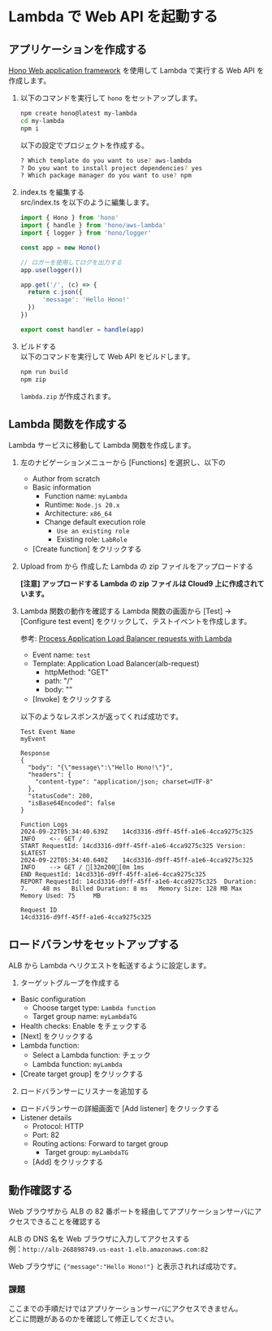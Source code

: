 # Lambda で Web API を起動する

## アプリケーションを作成する
[Hono Web application framework](https://hono.dev/) を使用して Lambda で実行する Web API を作成します。

1. 以下のコマンドを実行して `hono` をセットアップします。  

    ```bash
    npm create hono@latest my-lambda
    cd my-lambda
    npm i
    ```

    以下の設定でプロジェクトを作成する。
    ```bash
    ? Which template do you want to use? aws-lambda
    ? Do you want to install project dependencies? yes
    ? Which package manager do you want to use? npm
    ```

2. index.ts を編集する  
src/index.ts を以下のように編集します。

    ```typescript
    import { Hono } from 'hono'
    import { handle } from 'hono/aws-lambda'
    import { logger } from 'hono/logger'

    const app = new Hono()

    // ロガーを使用してログを出力する
    app.use(logger())

    app.get('/', (c) => {
      return c.json({
          'message': 'Hello Hono!'
      })
    })

    export const handler = handle(app)
    ```

3. ビルドする  
以下のコマンドを実行して Web API をビルドします。

    ```bash
    npm run build
    npm zip
    ```

    `lambda.zip` が作成されます。

## Lambda 関数を作成する
Lambda サービスに移動して Lambda 関数を作成します。

1. 左のナビゲーションメニューから [Functions] を選択し、以下の
    - Author from scratch
    - Basic information
      - Function name: `myLambda`
      - Runtime: `Node.js 20.x`
      - Architecture: `x86_64`
      - Change default execution role
        - `Use an existing role`
        - Existing role: `LabRole`
    - [Create function] をクリックする
2. Upload from から 作成した Lambda の zip ファイルをアップロードする  

    __[注意] アップロードする Lambda の zip ファイルは Cloud9 上に作成されています。__

3. Lambda 関数の動作を確認する
    Lambda 関数の画面から [Test] -> [Configure test event] をクリックして、テストイベントを作成します。

    参考: [Process Application Load Balancer requests with Lambda](https://docs.aws.amazon.com/lambda/latest/dg/services-alb.html)    

    - Event name: `test`
    - Template: Application Load Balancer(alb-request)
      - httpMethod: "GET"
      - path: "/"
      - body: ""
    - [Invoke] をクリックする

    以下のようなレスポンスが返ってくれば成功です。

    ```
    Test Event Name
    myEvent

    Response
    {
      "body": "{\"message\":\"Hello Hono!\"}",
      "headers": {
        "content-type": "application/json; charset=UTF-8"
      },
      "statusCode": 200,
      "isBase64Encoded": false
    }

    Function Logs
    2024-09-22T05:34:40.639Z	14cd3316-d9ff-45ff-a1e6-4cca9275c325	    INFO	<-- GET /
    START RequestId: 14cd3316-d9ff-45ff-a1e6-4cca9275c325 Version:    $LATEST
    2024-09-22T05:34:40.640Z	14cd3316-d9ff-45ff-a1e6-4cca9275c325	    INFO	--> GET / [32m200[0m 1ms
    END RequestId: 14cd3316-d9ff-45ff-a1e6-4cca9275c325
    REPORT RequestId: 14cd3316-d9ff-45ff-a1e6-4cca9275c325	Duration: 7.    48 ms	Billed Duration: 8 ms	Memory Size: 128 MB	Max Memory Used: 75     MB

    Request ID
    14cd3316-d9ff-45ff-a1e6-4cca9275c325
    ```

## ロードバランサをセットアップする
ALB から Lambda へリクエストを転送するように設定します。

1. ターゲットグループを作成する
  - Basic configuration
    - Choose target type: `Lambda function`
    - Target group name: `myLambdaTG`
  - Health checks: Enable をチェックする
  - [Next] をクリックする
  - Lambda function:
    - Select a Lambda function: チェック
    - Lambda function: `myLambda`
  - [Create target group] をクリックする

2. ロードバランサーにリスナーを追加する
  - ロードバランサーの詳細画面で [Add listener] をクリックする
  - Listener details
    - Protocol: HTTP
    - Port: 82
    - Routing actions: Forward to target group
      - Target group: `myLambdaTG`
    - [Add] をクリックする

## 動作確認する
Web ブラウザから ALB の 82 番ポートを経由してアプリケーションサーバにアクセスできることを確認する

ALB の DNS 名を Web ブラウザに入力してアクセスする  
例：`http://alb-268898749.us-east-1.elb.amazonaws.com:82`

Web ブラウザに `{"message":"Hello Hono!"}` と表示されれば成功です。

### 課題
ここまでの手順だけではアプリケーションサーバにアクセスできません。  
どこに問題があるのかを確認して修正してください。
